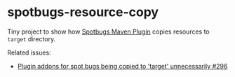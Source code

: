 # spotbugs-resource-copy

Tiny project to show how [Spotbugs Maven Plugin](https://github.com/spotbugs/spotbugs-maven-plugin) copies 
resources to `target` directory.

Related issues:

- [Plugin addons for spot bugs being copied to 'target' unnecessarily #296](https://github.com/spotbugs/spotbugs-maven-plugin/issues/296)
